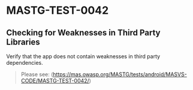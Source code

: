 #  MASTG-TEST-0042

## Checking for Weaknesses in Third Party Libraries

Verify that the app does not contain weaknesses in third party dependencies.

> Please see: (https://mas.owasp.org/MASTG/tests/android/MASVS-CODE/MASTG-TEST-0042/)